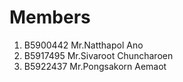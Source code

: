 Members
=======
  
  1. B5900442 Mr.Natthapol Ano
  2. B5917495 Mr.Sivaroot Chuncharoen
  3. B5922437 Mr.Pongsakorn Aemaot